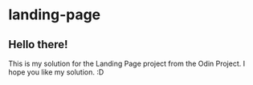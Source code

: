# landing-page

## Hello there!
This is my solution for the Landing Page project from the Odin Project. I hope you like my solution. :D
